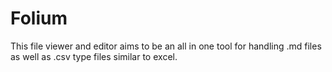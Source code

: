 # Folium

This file viewer and editor aims to be an all in one tool for handling .md files as well as .csv type files similar to excel.
